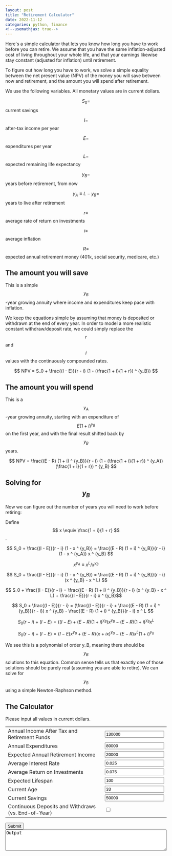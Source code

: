 ```yaml
---
layout: post
title: "Retirement Calculator"
date: 2022-11-12
categories: python, finance
<!--usemathjax: true-->
---
```


<script type="text/x-mathjax-config">
    MathJax.Hub.Config({
        TeX: { equationNumbers: { autoNumber: "AMS" } }
    });
</script>
<script type="text/javascript" async src="http://cdn.mathjax.org/mathjax/latest/MathJax.js?config=TeX-AMS-MML_HTMLorMML"></script>

Here's a simple calculator that lets you know how long you have to work before you can retire. We assume that you have the same inflation-adjusted cost of living throughout your whole life, and that your earnings likewise stay constant (adjusted for inflation) until retirement.

To figure out how long you have to work, we solve a simple equality between the net present value (NPV) of the money you will save between now and retirement, and the amount you will spend after retirement.

We use the following variables. All monetary values are in current dollars.

$$ S_0 = $$ current savings

$$ I = $$ after-tax income per year

$$ E = $$ expenditures per year

$$ L = $$ expected remaining life expectancy

$$ y_B = $$ years before retirement, from now

$$ y_A \equiv L - y_B = $$ years to live after retirement

$$ r = $$ average rate of return on investments

$$ i = $$ average inflation

$$ R = $$ expected annual retirement money (401k, social security, medicare, etc.)

## The amount you will save

This is a simple $$y_B$$-year growing annuity where income and expenditures keep pace with inflation.

We keep the equations simple by assuming that money is deposited or withdrawn at the end of every year. In order to model a more realistic constant withdraw/deposit rate, we could simply replace the $$r$$ and $$i$$ values with the continuously compounded rates.

$$ NPV = S_0 + \frac{(I - E)}{r - i} (1 - (\frac{1 + i}{1 + r}) ^ {y_B}) $$ 

## The amount you will spend

This is a $$y_A$$-year growing annuity, starting with an expenditure of $$E (1 + i) ^ {y_B}$$ on the first year, and with the final result shifted back by $$y_B$$ years.

$$ NPV = \frac{(E - R) (1 + i) ^ {y_B}}{r - i} (1 - (\frac{1 + i}{1 + r}) ^ {y_A}) (\frac{1 + i}{1 + r}) ^ {y_B} $$

## Solving for $$y_B$$

Now we can figure out the number of years you will need to work before retiring:

Define $$ x \equiv \frac{1 + i}{1 + r} $$.

$$ S_0 + \frac{(I - E)}{r - i} (1 - x ^ {y_B}) = \frac{(E - R) (1 + i) ^ {y_B}}{r - i} (1 - x ^ {y_A}) x ^ {y_B} $$

$$ x ^ {y_A} \equiv x ^ L / x ^ {y_B} $$

$$ S_0 + \frac{(I - E)}{r - i} (1 - x ^ {y_B}) = \frac{(E - R) (1 + i) ^ {y_B}}{r - i} (x ^ {y_B} - x ^ L) $$

$$ S_0 + \frac{(I - E)}{r - i} = \frac{(E - R) (1 + i) ^ {y_B}}{r - i} (x ^ {y_B} - x ^ L) + \frac{(I - E)}{r - i} x ^ {y_B}$$

$$ S_0 + \frac{(I - E)}{r - i} = (\frac{(I - E)}{r - i} + \frac{(E - R) (1 + i) ^ {y_B}}{r - i}) x ^ {y_B} - \frac{(E - R) (1 + i) ^ {y_B}}{r - i} x ^ L $$

$$ S_0 (r - i) + (I - E) = ((I - E) + (E - R) (1 + i) ^ {y_B}) x ^ {y_B} - (E - R) (1 + i) ^ {y_B} x ^ L $$

$$ S_0 (r - i) + (I - E) = (I - E) x ^ {y_B} + (E - R) (x + i x) ^ {y_B} - (E - R) x ^ L (1 + i) ^ {y_B} $$

We see this is a polynomial of order y_B, meaning there should be $$ y_B $$ solutions to this equation. Common sense tells us that exactly one of those solutions should be purely real (assuming you are able to retire). We can solve for $$ y_B $$ using a simple Newton-Raphson method.

## The Calculator

Please input all values in current dollars.

<script type="text/javascript" src="https://cdn.jsdelivr.net/npm/brython@3.8.9/brython.min.js"></script>
<script type="text/javascript" src="https://cdn.jsdelivr.net/npm/brython@3.8.9/brython_stdlib.js"></script>
<script type="text/javascript" src="https://ajax.googleapis.com/ajax/libs/jquery/1.7.1/jquery.min.js"></script>
<body onload="brython()"></body>

<script type="text/python" src="/scripts/2022-11-12/retirement.py"></script>

<div class="form-group">
    <table style="width:100%">
        <tr>
            <td>
                <label for="I">Annual Income After Tax and Retirement Funds</label>
            </td>
            <td>
                <input type="text" class="form-control" id="I" value="130000">
            </td>
        </tr>
        <tr>
            <td>
                <label for="E">Annual Expenditures</label>
            </td>
            <td>
                <input type="text" class="form-control" id="E" value="80000">
            </td>
        </tr>
        <tr>
            <td>
                <label for="R">Expected Annual Retirement Income</label>
            </td>
            <td>
                <input type="text" class="form-control" id="R" value="20000">
            </td>
        </tr>
        <tr>
            <td>
                <label for="i">Average Interest Rate</label>
            </td>
            <td>
                <input type="text" class="form-control" id="i" value="0.025">
            </td>
        </tr>
        <tr>
            <td>
                <label for="r">Average Return on Investments</label>
            </td>
            <td>
                <input type="text" class="form-control" id="r" value="0.075">
            </td>
        </tr>
        <tr>
            <td>
                <label for="Le">Expected Lifespan</label>
            </td>
            <td>
                <input type="text" class="form-control" id="Le" value="100">
            </td>
        </tr>
        <tr>
            <td>
                <label for="Lo">Current Age</label>
            </td>
            <td>
                <input type="text" class="form-control" id="Lo" value="33">
            </td>
        </tr>
        <tr>
            <td>
                <label for="S0">Current Savings</label>
            </td>
            <td>
                <input type="text" class="form-control" id="S0" value="50000">
            </td>
        </tr>
        <tr>
            <td>
                <label for="continuous">Continuous Deposits and Withdraws (vs. End-of-Year)</label>
            </td>
            <td>
                <input type="checkbox" class="form-control" id="continuous">
            </td>
        </tr>
    </table>
</div>
<button id="submit">Submit</button>
<textarea id="output" rows="4" style="width: 100%; max-width: 100%" readonly>
Output
</textarea>
